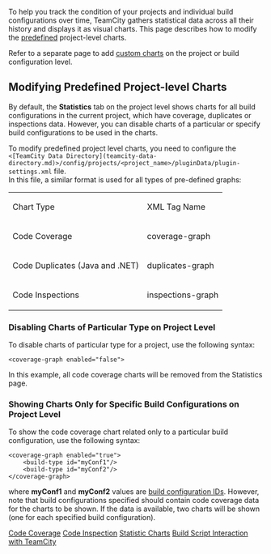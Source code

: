 [//]: # (title: Customizing Statistics Charts)
[//]: # (auxiliary-id: Customizing Statistics Charts)

To help you track the condition of your projects and individual build configurations over time, TeamCity gathers statistical data across all their history and displays it as visual charts. This page describes how to modify the [predefined](statistic-charts.md) project-level charts.

<note>

Refer to a separate page to add [custom charts](custom-chart.md) on the project or build configuration level.
</note>

## Modifying Predefined Project-level Charts

By default, the __Statistics__ tab on the project level shows charts for all build configurations in the current project, which have coverage, duplicates or inspections data. However, you can disable charts of a particular or specify build configurations to be used in the charts.

To modify predefined project level charts, you need to configure the `<[TeamCity Data Directory](teamcity-data-directory.md)>/config/projects/<project_name>/pluginData/plugin-settings.xml` file.   
In this file, a similar format is used for all types of pre-defined graphs:

<table><tr>

<td>

Chart Type


</td>

<td>

XML Tag Name


</td></tr><tr>

<td>

Code Coverage


</td>

<td>

coverage-graph


</td></tr><tr>

<td>

Code Duplicates (Java and .NET)


</td>

<td>

duplicates-graph


</td></tr><tr>

<td>

Code Inspections


</td>

<td>

inspections-graph


</td></tr></table>

### Disabling Charts of Particular Type on Project Level

To disable charts of particular type for a project, use the following syntax:


```Plain Text
<coverage-graph enabled="false">

```

In this example, all code coverage charts will be removed from the Statistics page.

### Showing Charts Only for Specific Build Configurations on Project Level

To show the code coverage chart related only to a particular build configuration, use the following syntax:

```Plain Text
<coverage-graph enabled="true">
    <build-type id="myConf1"/>
    <build-type id="myConf2"/>
</coverage-graph>

```

where __myConf1__ and __myConf2__ values are [build configuration IDs](configuring-general-settings.md#build-configuration-id). However, note that build configurations specified should contain code coverage data for the charts to be shown. If the data is available, two charts will be shown (one for each specified build configuration).

 <seealso>
        <category ref="concepts">
            <a href="code-coverage.md">Code Coverage</a>
            <a href="code-inspection.md">Code Inspection</a>
        </category>
        <category ref="user-guide">
            <a href="statistic-charts.md">Statistic Charts</a>
        </category>
        <category ref="admin-guide">
            <a href="build-script-interaction-with-teamcity.md">Build Script Interaction with TeamCity</a>
        </category>
</seealso>
